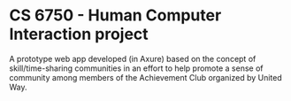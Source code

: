 # CS 6750 - Human Computer Interaction project

A prototype web app developed (in Axure) based on the concept of skill/time-sharing communities in an effort to help promote a sense of community among members of the Achievement Club organized by United Way.